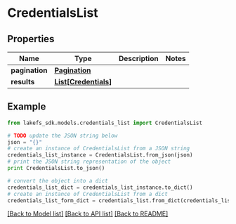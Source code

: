 # CredentialsList


## Properties
Name | Type | Description | Notes
------------ | ------------- | ------------- | -------------
**pagination** | [**Pagination**](Pagination.md) |  | 
**results** | [**List[Credentials]**](Credentials.md) |  | 

## Example

```python
from lakefs_sdk.models.credentials_list import CredentialsList

# TODO update the JSON string below
json = "{}"
# create an instance of CredentialsList from a JSON string
credentials_list_instance = CredentialsList.from_json(json)
# print the JSON string representation of the object
print CredentialsList.to_json()

# convert the object into a dict
credentials_list_dict = credentials_list_instance.to_dict()
# create an instance of CredentialsList from a dict
credentials_list_form_dict = credentials_list.from_dict(credentials_list_dict)
```
[[Back to Model list]](../README.md#documentation-for-models) [[Back to API list]](../README.md#documentation-for-api-endpoints) [[Back to README]](../README.md)


